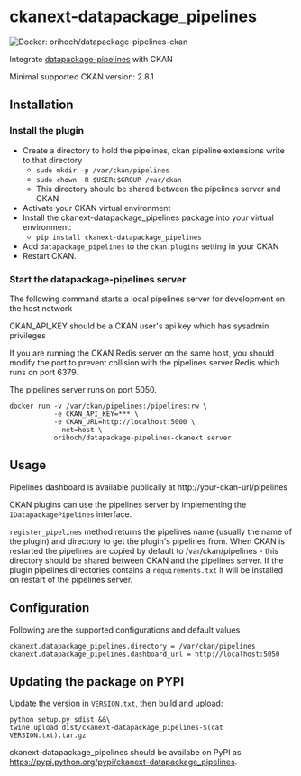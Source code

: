 # ckanext-datapackage_pipelines

![Docker: orihoch/datapackage-pipelines-ckan](https://img.shields.io/badge/Docker-orihoch/datapackage--pipelines--ckanext-darkgreen.svg)

Integrate [datapackage-pipelines](https://github.com/frictionlessdata/datapackage-pipelines) with CKAN

Minimal supported CKAN version: 2.8.1

## Installation

### Install the plugin

* Create a directory to hold the pipelines, ckan pipeline extensions write to that directory
  * `sudo mkdir -p /var/ckan/pipelines`
  * `sudo chown -R $USER:$GROUP /var/ckan`
  * This directory should be shared between the pipelines server and CKAN
* Activate your CKAN virtual environment
* Install the ckanext-datapackage_pipelines package into your virtual environment:
  * `pip install ckanext-datapackage_pipelines`
* Add `datapackage_pipelines` to the `ckan.plugins` setting in your CKAN
* Restart CKAN.

### Start the datapackage-pipelines server

The following command starts a local pipelines server for development on the host network

CKAN_API_KEY should be a CKAN user's api key which has sysadmin privileges

If you are running the CKAN Redis server on the same host, you should modify the port to prevent collision
with the pipelines server Redis which runs on port 6379.

The pipelines server runs on port 5050.

```
docker run -v /var/ckan/pipelines:/pipelines:rw \
           -e CKAN_API_KEY=*** \
           -e CKAN_URL=http://localhost:5000 \
           --net=host \
           orihoch/datapackage-pipelines-ckanext server
```

## Usage

Pipelines dashboard is available publically at http://your-ckan-url/pipelines

CKAN plugins can use the pipelines server by implementing the `IDatapackagePipelines` interface.

`register_pipelines` method returns the pipelines name (usually the name of the plugin) and directory to get the plugin's
pipelines from. When CKAN is restarted the pipelines are copied by default to /var/ckan/pipelines - this directory should be
shared between CKAN and the pipelines server. If the plugin pipelines directories contains a `requirements.txt` it will be
installed on restart of the pipelines server.

## Configuration

Following are the supported configurations and default values

```
ckanext.datapackage_pipelines.directory = /var/ckan/pipelines
ckanext.datapackage_pipelines.dashboard_url = http://localhost:5050
```

## Updating the package on PYPI

Update the version in `VERSION.txt`, then build and upload:

```
python setup.py sdist &&\
twine upload dist/ckanext-datapackage_pipelines-$(cat VERSION.txt).tar.gz
```

ckanext-datapackage_pipelines should be availabe on PyPI as https://pypi.python.org/pypi/ckanext-datapackage_pipelines.
